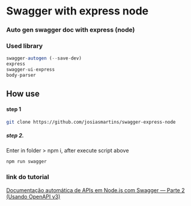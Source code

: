 # Swagger with express node

### Auto gen swagger doc with express (node)

### Used library
```js
swagger-autogen (--save-dev)
express 
swagger-ui-express
body-parser
```

## How use

#### step 1
```bash
git clone https://github.com/josiasmartins/swagger-express-node
```

##### step 2. 
Enter in folder > npm i, after execute script above
```bash
npm run swagger
```


### link do tutorial
[Documentação automática de APIs em Node.js com Swagger — Parte 2 (Usando OpenAPI v3)](https://davibaltar.medium.com/documenta%C3%A7%C3%A3o-autom%C3%A1tica-de-apis-em-node-js-com-swagger-parte-2-usando-openapi-v3-cbc371d8c5ee)